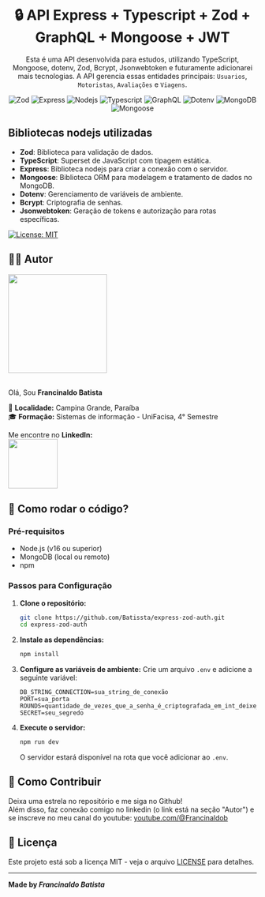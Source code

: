 <div align="center">
  
# 🔒 API Express + Typescript + Zod + GraphQL + Mongoose + JWT

</div>

<div align="center">
  
Esta é uma API desenvolvida para estudos, utilizando TypeScript, Mongoose, dotenv, Zod, Bcrypt, Jsonwebtoken e futuramente adicionarei mais tecnologias. A API gerencia essas entidades principais: `Usuarios`, `Motoristas`, `Avaliações` e `Viagens`.


![Zod](https://img.shields.io/badge/Zod-000000?style=for-the-badge&logo=Zod)
![Express](https://img.shields.io/badge/Express-000000?style=for-the-badge&logo=Express)
![Nodejs](https://img.shields.io/badge/NodeJs-000000?style=for-the-badge&logo=nodedotjs)
![Typescript](https://img.shields.io/badge/Typescript-000000?style=for-the-badge&logo=Typescript)
![GraphQL](https://img.shields.io/badge/GraphQL-black?style=for-the-badge&logo=GraphQL)
![Dotenv](https://img.shields.io/badge/Dotenv-000000?style=for-the-badge&logo=Dotenv)
![MongoDB](https://img.shields.io/badge/MongoDB-000000?style=for-the-badge&logo=MongoDB)
![Mongoose](https://img.shields.io/badge/Mongoose-000000?style=for-the-badge&logo=Mongoose)

</div>

## Bibliotecas nodejs utilizadas

- **Zod**: Biblioteca para validação de dados.
- **TypeScript**: Superset de JavaScript com tipagem estática.
- **Express**: Biblioteca nodejs para criar a conexão com o servidor.
- **Mongoose**: Biblioteca ORM para modelagem e tratamento de dados no MongoDB.
- **Dotenv**: Gerenciamento de variáveis de ambiente.
- **Bcrypt**: Criptografia de senhas.
- **Jsonwebtoken**: Geração de tokens e autorização para rotas específicas.

[![License: MIT](https://img.shields.io/badge/License-MIT-green.svg)](https://opensource.org/licenses/MIT)

## ✍🏻 Autor

<a><img src="https://gitlab.com/uploads/-/system/user/avatar/23003426/avatar.png" width="200"></a><br><br>

Olá, Sou **Francinaldo Batista** <br>

📍 **Localidade:** Campina Grande, Paraíba<br>
🎓 **Formação:** Sistemas de informação - UniFacisa, 4° Semestre<br>

Me encontre no **LinkedIn:**<br>
<a href="https://www.linkedin.com/in/francinaldobatista"><img src="https://img.shields.io/badge/LinkedIn-blue?style=for-the-badge&logo=linkedin" width="100"></a>

## 🤔 Como rodar o código?
### Pré-requisitos

- Node.js (v16 ou superior)
- MongoDB (local ou remoto)
- npm

### Passos para Configuração

1. **Clone o repositório:**

   ```bash
   git clone https://github.com/Batissta/express-zod-auth.git
   cd express-zod-auth
   ```
   
2. **Instale as dependências:**

     ```bash
     npm install
     ```
3. **Configure as variáveis de ambiente:**
     Crie um arquivo `.env` e adicione a seguinte variável:
      ```env
      DB_STRING_CONNECTION=sua_string_de_conexão
      PORT=sua_porta
      ROUNDS=quantidade_de_vezes_que_a_senha_é_criptografada_em_int_deixe_entre_10_e_13
      SECRET=seu_segredo
      ```
4. **Execute o servidor:**
      ```bash
      npm run dev
      ```
      O servidor estará disponível na rota que você adicionar ao `.env`.

## 🤝 Como Contribuir
Deixa uma estrela no repositório e me siga no Github!<br>
Além disso, faz conexão comigo no linkedin (o link está na seção "Autor") e se inscreve no meu canal do youtube: [youtube.com/@Francinaldob](https://www.youtube.com/@Francinaldob)

## 📄 Licença
Este projeto está sob a licença MIT - veja o arquivo [LICENSE](LICENSE) para detalhes.

---

**Made by _Francinaldo Batista_**  

